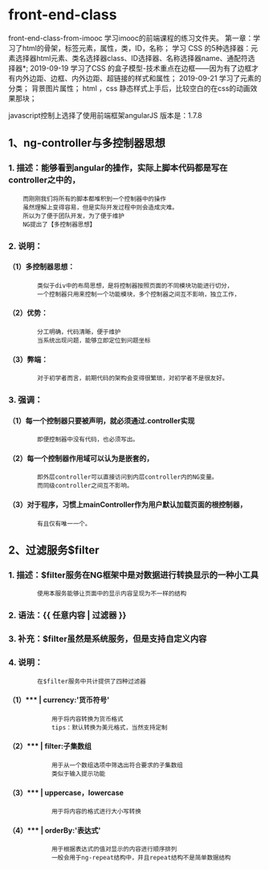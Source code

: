 # front-end-class
front-end-class-from-imooc
学习imooc的前端课程的练习文件夹。
第一章：学习了html的骨架，标签元素，属性，类，ID，名称；
学习 CSS 的5种选择器：元素选择器html元素、类名选择器class、ID选择器、名称选择器name、通配符选择器*; 
2019-09-19
学习了CSS 的盒子模型-技术重点在边框——因为有了边框才有内外边距、边框、内外边距、超链接的样式和属性；
2019-09-21
学习了元素的分类；
背景图片属性；
html ，css 静态样式上手后，比较空白的在css的动画效果那块；

javascript控制上选择了使用前端框架angularJS 版本是：1.7.8

 ## 1、ng-controller与多控制器思想

###   1. 描述：能够看到angular的操作，实际上脚本代码都是写在controller之中的，
        而刚刚我们将所有的脚本都堆积到一个控制器中的操作
        虽然理解上变得容易，但是实际开发过程中则会造成灾难。
        所以为了便于团队开发，为了便于维护
        NG提出了【多控制器思想】
 ###   2. 说明：
 ####      （1）多控制器思想：
            类似于div中的布局思想，是将控制器按照页面的不同模块功能进行切分，
            一个控制器只用来控制一个功能模块，多个控制器之间互不影响，独立工作，
 ####       （2）优势：
            分工明确，代码清晰，便于维护
            当系统出现问题，能够立即定位到问题坐标
 ####      （3）弊端：
            对于初学者而言，前期代码的架构会变得很繁琐，对初学者不是很友好。
###    3. 强调：
####        （1）每一个控制器只要被声明，就必须通过.controller实现
            即便控制器中没有代码，也必须写出。
####        （2）每一个控制器作用域可以认为是嵌套的，
            即外层controller可以直接访问到内层controller内的NG变量。
            而同级controller之间互不影响。
####        （3）对于程序，习惯上mainController作为用户默认加载页面的根控制器，
            有且仅有唯一一个。

## 2、过滤服务$filter

###    1. 描述：$filter服务在NG框架中是对数据进行转换显示的一种小工具
            使用本服务能够让页面中的显示内容呈现为不一样的结构
###    2. 语法：{{ 任意内容 | 过滤器 }}
###    3. 补充：$filter虽然是系统服务，但是支持自定义内容
###    4. 说明：
            在$filter服务中共计提供了四种过滤器
####            （1）*** | currency:'货币符号'
                用于将内容转换为货币格式
                tips：默认转换为美元格式，当然支持定制
####            （2）*** | filter:子集数组
                用于从一个数组选项中筛选出符合要求的子集数组
                类似于输入提示功能
####            （3）*** | uppercase，lowercase
                用于将内容的格式进行大小写转换
####            （4）*** | orderBy:'表达式'
                用于根据表达式的值对显示的内容进行顺序排列
                一般会用于ng-repeat结构中，并且repeat结构不是简单数据结构